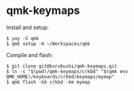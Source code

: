 # qmk-keymaps

Install and setup:

```
$ yay -S qmk
$ qmk setup -H ~/Workspaces/qmk
```

Compile and flash:

```
$ git clone git@kurubushi/qmk-keymaps.git
$ ln -s "$(pwd)/qmk-keymaps/crkbd" "$(qmk env QMK_HOME)/keyboards/crkbd/keymaps/mymap"
$ qmk flash -kb crkbd -km mymap
```
